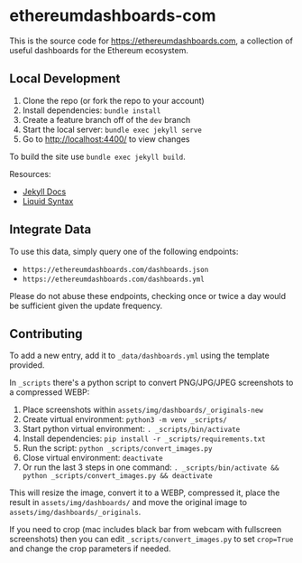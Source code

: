 # ethereumdashboards-com

This is the source code for <https://ethereumdashboards.com>, a collection of useful dashboards for the Ethereum ecosystem.



## Local Development

1. Clone the repo (or fork the repo to your account)
1. Install dependencies: `bundle install`
1. Create a feature branch off of the `dev` branch
1. Start the local server: `bundle exec jekyll serve`
1. Go to <http://localhost:4400/> to view changes

To build the site use `bundle exec jekyll build`.

Resources:

- [Jekyll Docs](https://jekyllrb.com/docs/)
- [Liquid Syntax](https://shopify.github.io/liquid/basics/introduction/)


## Integrate Data

To use this data, simply query one of the following endpoints:
- `https://ethereumdashboards.com/dashboards.json`
- `https://ethereumdashboards.com/dashboards.yml`

Please do not abuse these endpoints, checking once or twice a day would be sufficient given the update frequency.


## Contributing

To add a new entry, add it to `_data/dashboards.yml` using the template provided.

In `_scripts` there's a python script to convert PNG/JPG/JPEG screenshots to a compressed WEBP:
1. Place screenshots within `assets/img/dashboards/_originals-new`
1. Create virtual environment: `python3 -m venv _scripts/`
1. Start python virtual environment: `. _scripts/bin/activate`
1. Install dependencies: `pip install -r _scripts/requirements.txt`
1. Run the script: `python _scripts/convert_images.py`
1. Close virtual environment: `deactivate`
1. Or run the last 3 steps in one command: `. _scripts/bin/activate && python _scripts/convert_images.py && deactivate`

This will resize the image, convert it to a WEBP, compressed it, place the result in `assets/img/dashboards/` and move the original image to `assets/img/dashboards/_originals`.

If you need to crop (mac includes black bar from webcam with fullscreen screenshots) then you can edit `_scripts/convert_images.py` to set `crop=True` and change the crop parameters if needed.

